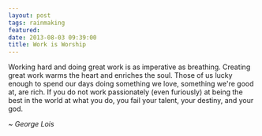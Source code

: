 ```yaml
---
layout: post
tags: rainmaking
featured: 
date: 2013-08-03 09:39:00
title: Work is Worship
---
```

Working hard and doing great work is as imperative as breathing. Creating great work warms the heart and enriches the soul. Those of us lucky enough to spend our days doing something we love, something we're good at, are rich. If you do not work passionately (even furiously) at being the best in the world at what you do, you fail your talent, your destiny, and your god.

*~ George Lois*